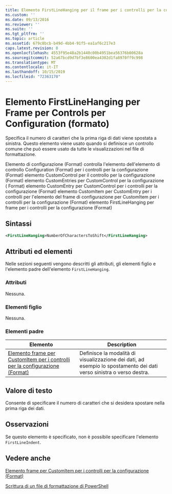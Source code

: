 ```yaml
---
title: Elemento FirstLineHanging per il frame per i controlli per la configurazione (Format) | Microsoft Docs
ms.custom: ''
ms.date: 09/13/2016
ms.reviewer: ''
ms.suite: ''
ms.tgt_pltfrm: ''
ms.topic: article
ms.assetid: 679c8bcb-b49d-4bb4-91f5-ea1af6c217e3
caps.latest.revision: 8
ms.openlocfilehash: 4553f95e48a2b1440c00b4951bea56376b00628a
ms.sourcegitcommit: 52a67bcd9d7bf3e8600ea4302d1fa8970ff9c998
ms.translationtype: MT
ms.contentlocale: it-IT
ms.lasthandoff: 10/15/2019
ms.locfileid: "72363170"
---
```

# <a name="firstlinehanging-element-for-frame-for-controls-for-configuration-format"></a>Elemento FirstLineHanging per Frame per Controls per Configuration (formato)

Specifica il numero di caratteri che la prima riga di dati viene spostata a sinistra. Questo elemento viene usato quando si definisce un controllo comune che può essere usato da tutte le visualizzazioni nel file di formattazione.

Elemento di configurazione (Format) controlla l'elemento dell'elemento di controllo Configuration (Format) per i controlli per la configurazione (Format) elemento CustomControl per il controllo per la configurazione (Format) elemento CustomEntries per CustomControl per la configurazione ( Format) elemento CustomEntry per CustomControl per i controlli per la configurazione (Format) elemento CustomItem per CustomEntry per i controlli per l'elemento del frame di configurazione per CustomItem per i controlli per la configurazione (Format) elemento FirstLineHanging per frame per i controlli per la configurazione (Format)

## <a name="syntax"></a>Sintassi

```xml
<FirstLineHanging>NumberOfCharactersToShift</FirstLineHanging>
```

## <a name="attributes-and-elements"></a>Attributi ed elementi

Nelle sezioni seguenti vengono descritti gli attributi, gli elementi figlio e l'elemento padre dell'elemento `FirstLineHanging`.

### <a name="attributes"></a>Attributi

Nessuna.

### <a name="child-elements"></a>Elementi figlio

Nessuna.

### <a name="parent-elements"></a>Elementi padre

|Elemento|Description|
|-------------|-----------------|
|[Elemento frame per CustomItem per i controlli per la configurazione (Format)](./frame-element-for-customitem-for-controls-for-configuration-format.md)|Definisce la modalità di visualizzazione dei dati, ad esempio lo spostamento dei dati verso sinistra o verso destra.|

## <a name="text-value"></a>Valore di testo

Consente di specificare il numero di caratteri che si desidera spostare nella prima riga dei dati.

## <a name="remarks"></a>Osservazioni

Se questo elemento è specificato, non è possibile specificare l'elemento `FirstLineIndent`.

## <a name="see-also"></a>Vedere anche

[Elemento frame per CustomItem per i controlli per la configurazione (Format)](./frame-element-for-customitem-for-controls-for-configuration-format.md)

[Scrittura di un file di formattazione di PowerShell](./writing-a-powershell-formatting-file.md)
